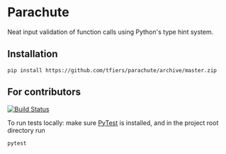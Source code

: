 # Parachute

Neat input validation of function calls using Python's type hint system.

Installation
------------
```
pip install https://github.com/tfiers/parachute/archive/master.zip
```


For contributors
------------
[![Build Status](https://travis-ci.org/tfiers/parachute.svg?branch=master)](https://travis-ci.org/tfiers/parachute)

To run tests locally: make sure [PyTest](https://docs.pytest.org/en/latest/)
is installed, and in the project root directory run
```
pytest
```
